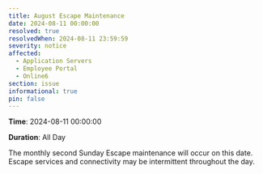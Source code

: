 ```yaml
---
title: August Escape Maintenance 
date: 2024-08-11 00:00:00
resolved: true
resolvedWhen: 2024-08-11 23:59:59
severity: notice
affected:
  - Application Servers
  - Employee Portal
  - Online6
section: issue
informational: true
pin: false
---
```


**Time**: 2024-08-11 00:00:00

**Duration**: All Day

The monthly second Sunday Escape maintenance will occur on this date. Escape services and connectivity may be intermittent throughout the day.
